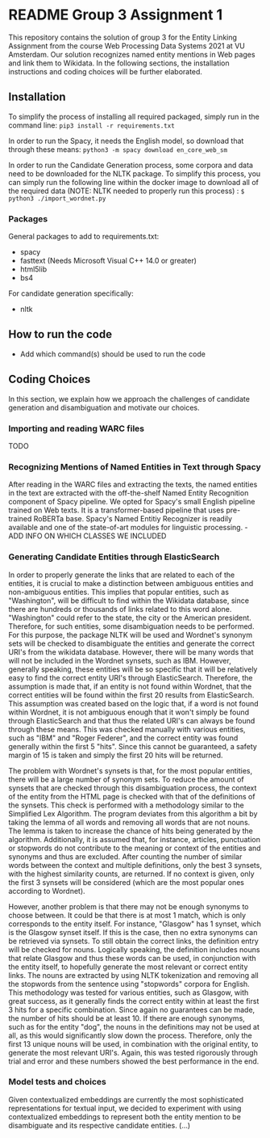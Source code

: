 # README Group 3 Assignment 1

This repository contains the solution of group 3 for the Entity Linking Assignment from the course Web Processing Data Systems 2021 at VU Amsterdam. Our solution recognizes named entity mentions in Web pages and link them to Wikidata. In the following sections, the installation instructions and coding choices will be further elaborated. 


## Installation

To simplify the process of installing all required packaged, simply run in the command line:
`pip3 install -r requirements.txt`

In order to run the Spacy, it needs the English model, so download that through these means:
`python3 -m spacy download en_core_web_sm`

In order to run the Candidate Generation process, some corpora and data need to be downloaded for the NLTK package. To simplify this process, you can simply run the following line within the docker image to download all of the required data (NOTE: NLTK needed to properly run this process) : 
`$ python3 ./import_wordnet.py`

### Packages

General packages to add to requirements.txt:
- spacy
- fasttext 	(Needs Microsoft Visual C++ 14.0 or greater)
- html5lib
- bs4

For candidate generation specifically:
- nltk

## How to run the code

- Add which command(s) should be used to run the code 

## Coding Choices

In this section, we explain how we approach the challenges of candidate generation and disambiguation and motivate our choices.

### Importing and reading WARC files

TODO

### Recognizing Mentions of Named Entities in Text through Spacy

After reading in the WARC files and extracting the texts, the named entities in the text are extracted with the off-the-shelf Named Entity Recognition component of Spacy pipeline. We opted for Spacy's small English pipeline trained on Web texts. It is a transformer-based pipeline that uses pre-trained RoBERTa base. Spacy's Named Entitiy Recognizer is readily available and one of the state-of-art modules for linguistic processing. - ADD INFO ON WHICH CLASSES WE INCLUDED

### Generating Candidate Entities through ElasticSearch

In order to properly generate the links that are related to each of the entities, it is crucial to make a distinction between ambiguous entities and non-ambiguous entities. This implies that popular entities, such as "Washington", will be difficult to find within the Wikidata database, since there are hundreds or thousands of links related to this word alone. "Washington" could refer to the state, the city or the American president. Therefore, for such entities, some disambiguation needs to be performed. For this purpose, the package NLTK will be used and Wordnet's synonym sets will be checked to disambiguate the entities and generate the correct URI's from the wikidata database. However, there will be many words that will not be included in the Wordnet synsets, such as IBM. However, generally speaking, these entities will be so specific that it will be relatively easy to find the correct entity URI's through ElasticSearch. Therefore, the assumption is made that, if an entity is not found within Wordnet, that the correct entities will be found within the first 20 results from ElasticSearch. This assumption was created based on the logic that, if a word is not found within Wordnet, it is not ambiguous enough that it won't simply be found through ElasticSearch and that thus the related URI's can always be found through these means. This was checked manually with various entities, such as "IBM" and "Roger Federer", and the correct entity was found generally within the first 5 "hits". Since this cannot be guaranteed, a safety margin of 15 is taken and simply the first 20 hits will be returned.

The problem with Wordnet's synsets is that, for the most popular entities, there will be a large number of synonym sets. To reduce the amount of synsets that are checked through this disambiguation process, the context of the entity from the HTML page is checked with that of the definitions of the synsets. This check is performed with a methodology similar to the Simplified Lex Algorithm. The program deviates from this algorithm a bit by taking the lemma of all words and removing all words that are not nouns. The lemma is taken to increase the chance of hits being generated by the algorithm. Additionally, it is assumed that, for instance, articles, punctuation or stopwords do not contribute to the meaning or context of the entities and synonyms and thus are excluded. After counting the number of similar words between the context and multiple definitions, only the best 3 synsets, with the highest similarity counts, are returned. If no context is given, only the first 3 synsets will be considered (which are the most popular ones according to Wordnet).

However, another problem is that there may not be enough synonyms to choose between. It could be that there is at most 1 match, which is only corresponds to the entity itself. For instance, "Glasgow" has 1 synset, which is the Glasgow synset itself. If this is the case, then no extra synonyms can be retrieved via synsets. To still obtain the correct links, the definition entry will be checked for nouns. Logically speaking, the definition includes nouns that relate Glasgow and thus these words can be used, in conjunction with the entity itself, to hopefully generate the most relevant or correct entity links. The nouns are extracted by using NLTK tokenization and removing all the stopwords from the sentence using "stopwords" corpora for English. This methodology was tested for various entities, such as Glasgow, with great success, as it generally finds the correct entity within at least the first 3 hits for a specific combination. Since again no guarantees can be made, the number of hits should be at least 10. If there are enough synonyms, such as for the entity "dog", the nouns in the definitions may not be used at all, as this would significantly slow down the process. Therefore, only the first 13 unique nouns will be used, in combination with the original entity, to generate the most relevant URI's. Again, this was tested rigorously through trial and error and these numbers showed the best performance in the end. 

### Model tests and choices

Given contextualized embeddings are currently the most sophisticated representations for textual input, we decided to experiment with using contextualized embeddings to represent both the entity mention to be disambiguate and its respective candidate entities. (...)

